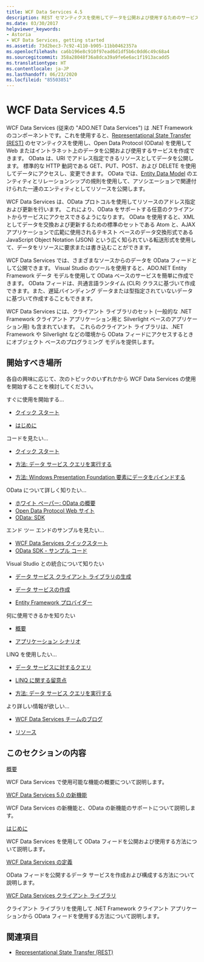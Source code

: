 ```yaml
---
title: WCF Data Services 4.5
description: REST セマンティクスを使用してデータを公開および使用するためのサービスをサポートする .NET Framework コンポーネント、WCF Data Services について説明します。
ms.date: 03/30/2017
helpviewer_keywords:
- Astoria
- WCF Data Services, getting started
ms.assetid: 73d2bec3-7c92-4110-b905-11bb0462357a
ms.openlocfilehash: ca6b196e8c910f97ead6d1df5b6c0dd6c49c68a4
ms.sourcegitcommit: 358a28048f36a8dca39a9fe6e6ac1f1913acadd5
ms.translationtype: HT
ms.contentlocale: ja-JP
ms.lasthandoff: 06/23/2020
ms.locfileid: "85503851"
---
```

# <a name="wcf-data-services-45"></a>WCF Data Services 4.5

WCF Data Services (従来の "ADO.NET Data Services") は .NET Framework のコンポーネントです。これを使用すると、[Representational State Transfer (REST)](https://www.ics.uci.edu/~fielding/pubs/dissertation/rest_arch_style.htm) のセマンティクスを使用し、Open Data Protocol (OData) を使用して Web またはイントラネット上のデータを公開および使用するサービスを作成できます。 OData は、URI でアドレス指定できるリソースとしてデータを公開します。 標準的な HTTP 動詞である GET、PUT、POST、および DELETE を使用してデータにアクセスし、変更できます。 OData では、[Entity Data Model](../adonet/entity-data-model.md) のエンティティとリレーションシップの規則を使用して、アソシエーションで関連付けられた一連のエンティティとしてリソースを公開します。

WCF Data Services は、OData プロトコルを使用してリソースのアドレス指定および更新を行います。 これにより、OData をサポートする任意のクライアントからサービスにアクセスできるようになります。 OData を使用すると、XML としてデータを交換および更新するための標準のセットである Atom と、AJAX アプリケーションで広範に使用されるテキスト ベースのデータ交換形式である JavaScript Object Notation (JSON) という広く知られている転送形式を使用して、データをリソースに要求または書き込むことができます。

WCF Data Services では、さまざまなソースからのデータを OData フィードとして公開できます。 Visual Studio のツールを使用すると、ADO.NET Entity Framework データ モデルを使用して OData ベースのサービスを簡単に作成できます。 OData フィードは、共通言語ランタイム (CLR) クラスに基づいて作成できます。また、遅延バインディング データまたは型指定されていないデータに基づいて作成することもできます。

WCF Data Services には、クライアント ライブラリのセット (一般的な .NET Framework クライアント アプリケーション用と Silverlight ベースのアプリケーション用) も含まれています。 これらのクライアント ライブラリは、.NET Framework や Silverlight などの環境から OData フィードにアクセスするときにオブジェクト ベースのプログラミング モデルを提供します。

## <a name="where-should-i-start"></a>開始すべき場所

各自の興味に応じて、次のトピックのいずれかから WCF Data Services の使用を開始することを検討してください。

すぐに使用を開始する…

- [クイック スタート](quickstart-wcf-data-services.md)

- [はじめに](getting-started-with-wcf-data-services.md)

コードを見たい...

- [クイック スタート](quickstart-wcf-data-services.md)

- [方法: データ サービス クエリを実行する](how-to-execute-data-service-queries-wcf-data-services.md)

- [方法: Windows Presentation Foundation 要素にデータをバインドする](bind-data-to-wpf-elements-wcf-data-services.md)

OData について詳しく知りたい...

- [ホワイト ペーパー: OData の概要](https://download.microsoft.com/download/E/5/A/E5A59052-EE48-4D64-897B-5F7C608165B8/IntroducingOData.pdf)
- [Open Data Protocol Web サイト](https://www.odata.org/)
- [OData: SDK](https://www.odata.org/ecosystem/)

エンド ツー エンドのサンプルを見たい...

- [WCF Data Services クイックスタート](https://github.com/microsoftarchive/msdn-code-gallery-community-s-z/tree/master/WCF%20Data%20Services%20Quickstart%20(OData%20Service%20and%20WPF%20Client))
- [OData SDK - サンプル コード](https://www.odata.org/ecosystem/#sdk)

Visual Studio との統合について知りたい

- [データ サービス クライアント ライブラリの生成](generating-the-data-service-client-library-wcf-data-services.md)

- [データ サービスの作成](creating-the-data-service.md)

- [Entity Framework プロバイダー](entity-framework-provider-wcf-data-services.md)

何に使用できるかを知りたい

- [概要](wcf-data-services-overview.md)

- [アプリケーション シナリオ](application-scenarios-wcf-data-services.md)

LINQ を使用したい...

- [データ サービスに対するクエリ](querying-the-data-service-wcf-data-services.md)

- [LINQ に関する留意点](linq-considerations-wcf-data-services.md)

- [方法: データ サービス クエリを実行する](how-to-execute-data-service-queries-wcf-data-services.md)

より詳しい情報が欲しい...

- [WCF Data Services チームのブログ](https://docs.microsoft.com/archive/blogs/astoriateam/)

- [リソース](wcf-data-services-resources.md)

## <a name="in-this-section"></a>このセクションの内容

[概要](wcf-data-services-overview.md)

WCF Data Services で使用可能な機能の概要について説明します。

[WCF Data Services 5.0 の新機能](https://docs.microsoft.com/previous-versions/dotnet/wcf-data-services/ee373845(v=vs.103))

WCF Data Services の新機能と、OData の新機能のサポートについて説明します。

[はじめに](getting-started-with-wcf-data-services.md)

WCF Data Services を使用して OData フィードを公開および使用する方法について説明します。

[WCF Data Services の定義](defining-wcf-data-services.md)

OData フィードを公開するデータ サービスを作成および構成する方法について説明します。

[WCF Data Services クライアント ライブラリ](wcf-data-services-client-library.md)

クライアント ライブラリを使用して .NET Framework クライアント アプリケーションから OData フィードを使用する方法について説明します。

## <a name="see-also"></a>関連項目

- [Representational State Transfer (REST)](https://www.ics.uci.edu/~fielding/pubs/dissertation/rest_arch_style.htm)
